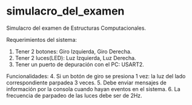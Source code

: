 # simulacro_del_examen
Simulacro del examen de Estructuras Computacionales.

Requerimientos del sistema:
1. Tener 2 botones: Giro Izquierda, Giro Derecha.
2. Tener 2 luces(LED): Luz Izquierda, Luz Derecha.
3. Tener un puerto de depuración con el PC: USART2.

Funcionalidades:
4. Si un botón de giro se presiona 1 vez: la luz del lado correspondiente parpadea 3 veces.
5. Debe enviar mensajes de información por la consola cuando hayan eventos en el sistema.
6. La frecuencia de parpadeo de las luces debe ser de 2Hz.
